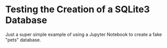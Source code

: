 # Testing the Creation of a SQLite3 Database
Just a super simple example of using a Jupyter Notebook to create a fake "pets" database.
